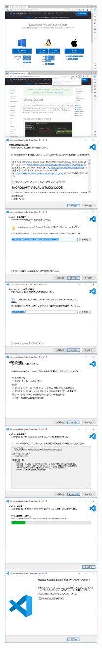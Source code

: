 <img src="media/vscode_1.png" width="300">

<img src="media/vscode_2.png" width="300">

<img src="media/vscode_3.png" width="300">

<img src="media/vscode_4.png" width="300">

<img src="media/vscode_5.png" width="300">

<img src="media/vscode_6.png" width="300">

<img src="media/vscode_7.png" width="300">

<img src="media/vscode_8.png" width="300">

<img src="media/vscode_9.png" width="300">
